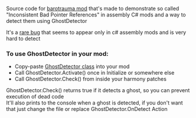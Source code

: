 Source code for [barotrauma mod](https://steamcommunity.com/sharedfiles/filedetails/?id=3449389548) that's made to demonstrate so called "Inconsistent Bad Pointer References" in assembly C# mods and a way to detect them using GhostDetector

It's a [rare bug](https://github.com/evilfactory/LuaCsForBarotrauma/issues/245) that seems to appear only in c# assembly mods and is very hard to detect

### To use GhostDetector in your mod:
- Copy-paste [GhostDetector class](https://github.com/SomeRandomNoobKekeke/Barotrauma-Ghost-Detector/blob/main/CSharp/Client/GhostDetector.cs) into your mod
- Call GhostDetector.Activate() once in Initialize or somewhere else
- Call GhostDetector.Check() from inside your harmony patches

GhostDetector.Check() returns true if it detects a ghost, so you can prevent execution of dead code  
It'll also prints to the console when a ghost is detected, if you don't want that just change the file or replace GhostDetector.OnDetect Action
